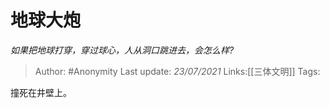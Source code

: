 # 地球大炮
*如果把地球打穿，穿过球心，人从洞口跳进去，会怎么样?*

> Author: #Anonymity
> Last update: *23/07/2021*
> Links:[[三体文明]]
> Tags:

撞死在井壁上。
